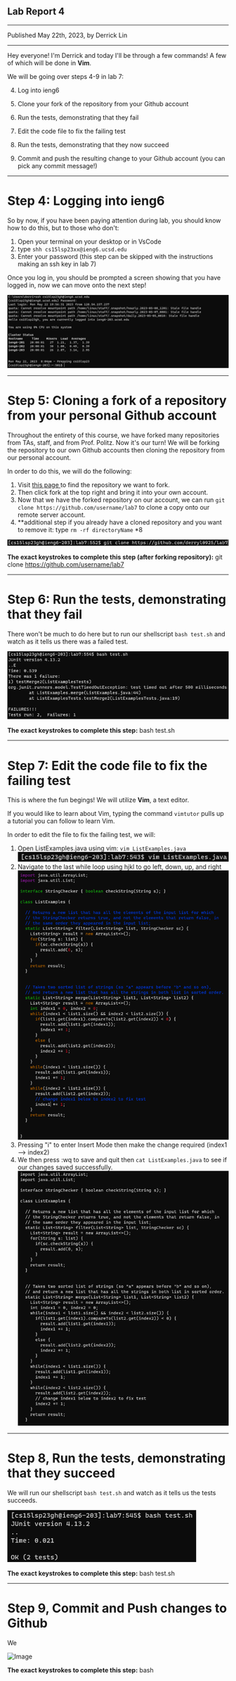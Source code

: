 ## **Lab Report 4**
---
Published May 22th, 2023, by Derrick Lin

---
Hey everyone! I'm Derrick and today I'll be through a few commands! A few of which will be done in **Vim**. 

We will be going over steps 4-9 in lab 7:

4. Log into ieng6

5. Clone your fork of the repository from your Github account

6. Run the tests, demonstrating that they fail

7. Edit the code file to fix the failing test

8. Run the tests, demonstrating that they now succeed

9. Commit and push the resulting change to your Github account (you can pick any commit message!)

---
# **Step 4: Logging into ieng6**
So by now, if you have been paying attention during lab, you should know how to do this, but to those who don't:

1. Open your terminal on your desktop or in VsCode
2. type `shh cs15lsp23xx@ieng6.ucsd.edu`
3. Enter your password (this step can be skipped with the instructions making an ssh key in lab 7)

Once you log in, you should be prompted a screen showing that you have logged in, now we can move onto the next step!

![Image](remoteLoginScreenagain.png)


---
# **Step 5: Cloning a fork of a repository from your personal Github account**
Throughout the entirety of this course, we have forked many repositories from TAs, staff, and from Prof. Politz. Now it's our turn! We will be forking the repository to our own Github accounts then cloning the repository from our personal account.

In order to do this, we will do the following:
1. Visit <a href="https://github.com/ucsd-cse15l-s23/lab7"> this page </a> to find the repository we want to fork.
2. Then click fork at the top right and bring it into your own account.
3. Now that we have the forked repository on our account, we can run `git clone https://github.com/username/lab7` to clone a copy onto our remote server account.
4. **additional step if you already have a cloned repository and you want to remove it: type `rm -rf directoryName` *8

![Image](cloneLab7.png)

**The exact keystrokes to complete this step (after forking repository):**
git clone https://github.com/username/lab7 <enter> 

---
# **Step 6: Run the tests, demonstrating that they fail**
There won't be much to do here but to run our shellscript `bash test.sh` and watch as it tells us there was a failed test.

![Image](failedTests.png)

**The exact keystrokes to complete this step:**
bash test.sh <enter>
  
  
---
# **Step 7: Edit the code file to fix the failing test**
This is where the fun begings! We will utilize **Vim**, a text editor.

If you would like to learn about Vim, typing the command `vimtutor` pulls up a tutorial you can follow to learn Vim.

In order to edit the file to fix the failing test, we will:
1. Open ListExamples.java using vim: `vim ListExamples.java`
  ![Image](usingVim.png)
2. Navigate to the last while loop using hjkl to go left, down, up, and right
  ![Image](navigatingInsideVimFile.png)
3. Pressing "i" to enter Insert Mode then make the change required (index1 --> index2)
4. We then press :wq to save and quit then `cat ListExamples.java` to see if our changes saved successfully.
![Image](catFile.png)

---
# **Step 8, Run the tests, demonstrating that they succeed**
We will run our shellscript `bash test.sh` and watch as it tells us the tests succeeds.

![Image](suceededTests.png)

**The exact keystrokes to complete this step:**
bash test.sh <enter>
  
---
# **Step 9, Commit and Push changes to Github**
We 

![Image](blank.png)

**The exact keystrokes to complete this step:**
bash
  
